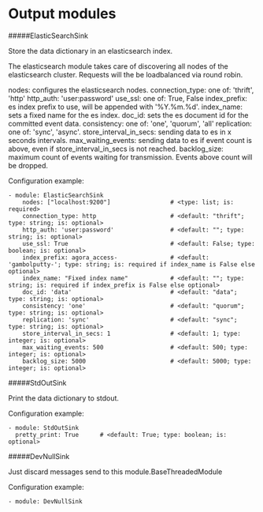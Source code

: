 Output modules
==========

#####ElasticSearchSink

Store the data dictionary in an elasticsearch index.

The elasticsearch module takes care of discovering all nodes of the elasticsearch cluster.
Requests will the be loadbalanced via round robin.

nodes: configures the elasticsearch nodes.
connection_type: one of: 'thrift', 'http'
http_auth: 'user:password'
use_ssl: one of: True, False
index_prefix: es index prefix to use, will be appended with '%Y.%m.%d'.
index_name: sets a fixed name for the es index.
doc_id: sets the es document id for the committed event data.
consistency: one of: 'one', 'quorum', 'all'
replication: one of: 'sync', 'async'.
store_interval_in_secs: sending data to es in x seconds intervals.
max_waiting_events: sending data to es if event count is above, even if store_interval_in_secs is not reached.
backlog_size: maximum count of events waiting for transmission. Events above count will be dropped.

Configuration example:

    - module: ElasticSearchSink
        nodes: ["localhost:9200"]                 # <type: list; is: required>
        connection_type: http                     # <default: "thrift"; type: string; is: optional>
        http_auth: 'user:password'                # <default: ""; type: string; is: optional>
        use_ssl: True                             # <default: False; type: boolean; is: optional>
        index_prefix: agora_access-               # <default: 'gambolputty-'; type: string; is: required if index_name is False else optional>
        index_name: "Fixed index name"            # <default: ""; type: string; is: required if index_prefix is False else optional>
        doc_id: 'data'                            # <default: "data"; type: string; is: optional>
        consistency: 'one'                        # <default: "quorum"; type: string; is: optional>
        replication: 'sync'                       # <default: "sync"; type: string; is: optional>
        store_interval_in_secs: 1                 # <default: 1; type: integer; is: optional>
        max_waiting_events: 500                   # <default: 500; type: integer; is: optional>
        backlog_size: 5000                        # <default: 5000; type: integer; is: optional>

#####StdOutSink

Print the data dictionary to stdout.

Configuration example:

    - module: StdOutSink
      pretty_print: True      # <default: True; type: boolean; is: optional>

#####DevNullSink

Just discard messages send to this module.BaseThreadedModule

Configuration example:

    - module: DevNullSink
